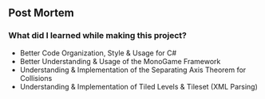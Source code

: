 ﻿## Post Mortem

### What did I learned while making this project?
+ Better Code Organization, Style & Usage for C#
+ Better Understanding & Usage of the MonoGame Framework
+ Understanding & Implementation of the Separating Axis Theorem for Collisions
+ Understanding & Implementation of Tiled Levels & Tileset (XML Parsing)